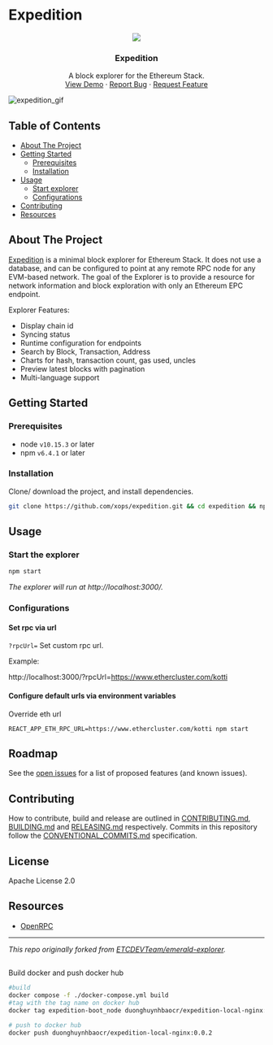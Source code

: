 # Expedition

<!-- project logo w/ quick links -->
<p align="center">
  <img src="https://github.com/etclabscore/jade-media-assets/blob/master/j-explorer/j-explorer(PNG)/128x128.png?raw=true" />
</p>
<center>
  <h3 align="center">Expedition</h3>

  <p align="center">
    A block explorer for the Ethereum Stack.
    <br />
    <a href="https://expedition.dev">View Demo</a>
    ·
    <a href="https://github.com/etclabscore/expedition/issues/new?assignees=&labels=&template=bug_report.md&title=">Report Bug</a>
    ·
    <a href="https://github.com/etclabscore/expedition/issues/new?assignees=&labels=&template=feature_request.md&title=">Request Feature</a>
  </p>
</center>

![expedition_gif](https://user-images.githubusercontent.com/364566/94349388-d17fb000-fff8-11ea-92ae-71c002474a65.gif)

<!-- table of contents -->
## Table of Contents
  - [About The Project](#about-the-project)
  - [Getting Started](#getting-started)
      - [Prerequisites](#prerequisites)
      - [Installation](#installation)
- [Usage](#usage)
  - [Start explorer](#start-the-explorer)
  - [Configurations](#configurations)
- [Contributing](#contributing)
- [Resources](#resources)

<!-- about the project -->
## About The Project

[Expedition](https://expedition.dev) is a minimal block explorer for Ethereum Stack. It does not use a database, and can be configured to point at any remote RPC node for any EVM-based network. The goal of the Explorer is to provide a resource for network information and block exploration with only an Ethereum EPC endpoint.

Explorer Features:
- Display chain id
- Syncing status
- Runtime configuration for endpoints
- Search by Block, Transaction, Address
- Charts for hash, transaction count, gas used, uncles
- Preview latest blocks with pagination
- Multi-language support

<!-- getting started with the project -->
## Getting Started
### Prerequisites
- node `v10.15.3` or later
- npm `v6.4.1` or later

### Installation
Clone/ download the project, and install dependencies.
```bash
git clone https://github.com/xops/expedition.git && cd expedition && npm install
```

<!-- example usage, screen shots, demos -->
## Usage

### Start the explorer
```bash
npm start
```
*The explorer will run at http://localhost:3000/.*

### Configurations

#### Set rpc via url

`?rpcUrl=` Set custom rpc url.

Example: 

http://localhost:3000/?rpcUrl=https://www.ethercluster.com/kotti

#### Configure default urls via environment variables

Override eth url

```
REACT_APP_ETH_RPC_URL=https://www.ethercluster.com/kotti npm start
```

<!-- template just leave alone  -->
## Roadmap
See the [open issues](https://github.com/etclabscore/xops/issues) for a list of proposed features (and known issues).

<!-- template just leave alone  -->
## Contributing
How to contribute, build and release are outlined in [CONTRIBUTING.md](CONTRIBUTING.md), [BUILDING.md](BUILDING.md) and [RELEASING.md](RELEASING.md) respectively. Commits in this repository follow the [CONVENTIONAL_COMMITS.md](CONVENTIONAL_COMMITS.md) specification.

## License
Apache License 2.0

<!-- references and additional resources  -->
## Resources
- [OpenRPC](https://open-rpc.org)

---
*This repo originally forked from [ETCDEVTeam/emerald-explorer](https://github.com/ETCDEVTeam/emerald-explorer).*

##
Build docker and push docker hub

```sh
#build
docker compose -f ./docker-compose.yml build
#tag with the tag name on docker hub
docker tag expedition-boot_node duonghuynhbaocr/expedition-local-nginx:0.0.2

# push to docker hub
docker push duonghuynhbaocr/expedition-local-nginx:0.0.2

```

